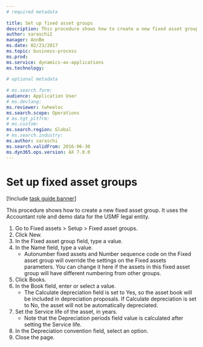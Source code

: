 ```yaml
--- 
# required metadata 
 
title: Set up fixed asset groups
description: This procedure shows how to create a new fixed asset group. 
author: saraschi2
manager: AnnBe 
ms.date: 02/23/2017
ms.topic: business-process 
ms.prod:  
ms.service: dynamics-ax-applications 
ms.technology:  
 
# optional metadata 
 
# ms.search.form:   
audience: Application User 
# ms.devlang:  
ms.reviewer: twheeloc
ms.search.scope: Operations 
# ms.tgt_pltfrm:  
# ms.custom:  
ms.search.region: Global
# ms.search.industry: 
ms.author: saraschi
ms.search.validFrom: 2016-06-30 
ms.dyn365.ops.version: AX 7.0.0 
---
```

# Set up fixed asset groups

[!include [task guide banner](../../includes/task-guide-banner.md)]

This procedure shows how to create a new fixed asset group. It uses the Accountant role and demo data for the USMF legal entity.

1. Go to Fixed assets > Setup > Fixed asset groups.
2. Click New.
3. In the Fixed asset group field, type a value.
4. In the Name field, type a value.
    * Autonumber fixed assets and Number sequence code on the Fixed asset group will override the settings on the Fixed assets parameters. You can change it here if the assets in this fixed asset group will have different numbering from other groups.  
5. Click Books.
6. In the Book field, enter or select a value.
    * The Calculate depreciation field is set to Yes, so the asset book will be included in depreciation proposals. If Calculate depreciation is set to No, the asset will not be automatically depreciated.  
7. Set the Service life of the asset, in years.
    * Note that the Depreciation periods field value is calculated after setting the Service life.  
8. In the Depreciation convention field, select an option.
9. Close the page.

